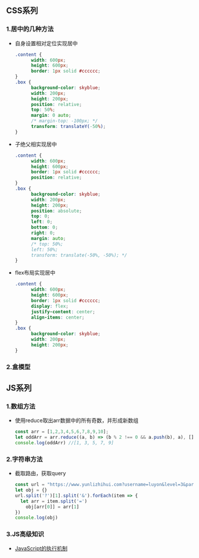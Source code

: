 ## CSS系列

### 1.居中的几种方法

- 自身设置相对定位实现居中

  ``` css
  .content {
        width: 600px;
        height: 600px;
        border: 1px solid #cccccc;
  }
  .box {
        background-color: skyblue;
        width: 200px;
        height: 200px;
        position: relative;
        top: 50%;
        margin: 0 auto;
        /* margin-top: -100px; */
        transform: translateY(-50%);
  }
  ```

- 子绝父相实现居中

  ```css
  .content {
        width: 600px;
        height: 600px;
        border: 1px solid #cccccc;
        position: relative;
  }
  .box {
        background-color: skyblue;
        width: 200px;
        height: 200px;
        position: absolute;
        top: 0;
        left: 0;
        bottom: 0;
        right: 0;
        margin: auto;
        /* top: 50%;
        left: 50%;
        transform: translate(-50%, -50%); */
  }
  ```

- flex布局实现居中

  ```css
  .content {
        width: 600px;
        height: 600px;
        border: 1px solid #cccccc;
        display: flex;
        justify-content: center;
        align-items: center;
  }
  .box {
        background-color: skyblue;
        width: 200px;
        height: 200px;
  }
  ```

### 2.盒模型



## JS系列

### 1.数组方法

- 使用reduce取出arr数据中的所有奇数，并形成新数组

  ```javascript
  const arr = [1,2,3,4,5,6,7,8,9,10];
  let oddArr = arr.reduce((a, b) => (b % 2 !== 0 && a.push(b), a), [])
  console.log(oddArr) //[1, 3, 5, 7, 9]
  ```

### 2.字符串方法

- 截取路由，获取query

  ```javascript
  const url = "https://www.yunlizhihui.com?username=luyon&level=3&part=tPart";
  let obj = {}
  url.split('?')[1].split('&').forEach(item => {
  	let arr = item.split('=')
      obj[arr[0]] = arr[1]
  })
  console.log(obj)
  ```

### 3.JS高级知识

- [JavaScript的执行机制](./JavaScript的执行机制.md)